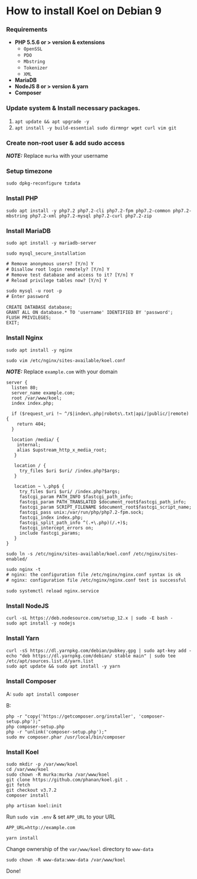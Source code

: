 # How to install Koel on Debian 9


### Requirements

- **PHP 5.5.6 or > version & extensions**
  - `OpenSSL`
  - `PDO`
  - `Mbstring`
  - `Tokenizer`
  - `XML`
- **MariaDB**
- **NodeJS 8 or > version & yarn**
- **Composer**

### Update system & Install necessary packages.

1. ```apt update && apt upgrade -y```
2. ```apt install -y build-essential sudo dirmngr wget curl vim git```

### Create non-root user & add sudo access

***NOTE:*** Replace ```murka``` with your username

### Setup timezone

```sudo dpkg-reconfigure tzdata```

### Install PHP

```sudo apt install -y php7.2 php7.2-cli php7.2-fpm php7.2-common php7.2-mbstring php7.2-xml php7.2-mysql php7.2-curl php7.2-zip```

### Install MariaDB

```sudo apt install -y mariadb-server```

```sudo mysql_secure_installation```

```diff 
# Remove anonymous users? [Y/n] Y
# Disallow root login remotely? [Y/n] Y
# Remove test database and access to it? [Y/n] Y
# Reload privilege tables now? [Y/n] Y
```
```diff
sudo mysql -u root -p
# Enter password
```

```
CREATE DATABASE database;
GRANT ALL ON database.* TO 'username' IDENTIFIED BY 'password';
FLUSH PRIVILEGES;
EXIT;
```

### Install Nginx

```sudo apt install -y nginx```

```sudo vim /etc/nginx/sites-available/koel.conf```

***NOTE:*** Replace ```example.com``` with your domain

```
server {
  listen 80;
  server_name example.com;
  root /var/www/koel;
  index index.php;

  if ($request_uri !~ ^/$|index\.php|robots\.txt|api/|public/|remote) {
    return 404;
  }

  location /media/ {
    internal;
    alias $upstream_http_x_media_root;
   }

   location / {
     try_files $uri $uri/ /index.php?$args;
   }

   location ~ \.php$ {
     try_files $uri $uri/ /index.php?$args;
     fastcgi_param PATH_INFO $fastcgi_path_info;
     fastcgi_param PATH_TRANSLATED $document_root$fastcgi_path_info;
     fastcgi_param SCRIPT_FILENAME $document_root$fastcgi_script_name;
     fastcgi_pass unix:/var/run/php/php7.2-fpm.sock;
     fastcgi_index index.php;
     fastcgi_split_path_info ^(.+\.php)(/.+)$;
     fastcgi_intercept_errors on;
     include fastcgi_params;
   }
}
```

```sudo ln -s /etc/nginx/sites-available/koel.conf /etc/nginx/sites-enabled/```

```diff
sudo nginx -t
# nginx: the configuration file /etc/nginx/nginx.conf syntax is ok
# nginx: configuration file /etc/nginx/nginx.conf test is successful
```

```sudo systemctl reload nginx.service```

### Install NodeJS

```
curl -sL https://deb.nodesource.com/setup_12.x | sudo -E bash -
sudo apt install -y nodejs
```

### Install Yarn

```
curl -sS https://dl.yarnpkg.com/debian/pubkey.gpg | sudo apt-key add -
echo "deb https://dl.yarnpkg.com/debian/ stable main" | sudo tee /etc/apt/sources.list.d/yarn.list
sudo apt update && sudo apt install -y yarn
```

### Install Composer

A: ```sudo apt install composer```

B: 
```
php -r "copy('https://getcomposer.org/installer', 'composer-setup.php');"
php composer-setup.php
php -r "unlink('composer-setup.php');"
sudo mv composer.phar /usr/local/bin/composer
```

### Install Koel

```
sudo mkdir -p /var/www/koel
cd /var/www/koel
sudo chown -R murka:murka /var/www/koel
git clone https://github.com/phanan/koel.git .
git fetch
git checkout v3.7.2
composer install
```

```
php artisan koel:init
```

Run ```sudo vim .env``` & set ```APP_URL``` to your URL

```
APP_URL=http://example.com
```

```
yarn install
```

Change ownership of the ```var/www/koel``` directory to ```www-data```

```sudo chown -R www-data:www-data /var/www/koel```

Done!


